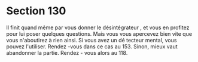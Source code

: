 # Section 130

Il finit quand même par vous donner le désintégrateur , et vous
en profitez pour lui poser quelques questions. Mais vous vous
apercevez bien vite que vous n'aboutirez à rien ainsi. Si vous avez
un dé tecteur mental, vous pouvez l'utiliser. Rendez -vous dans ce
cas au 153. Sinon, mieux vaut abandonner la partie. Rendez -
vous alors au 118.